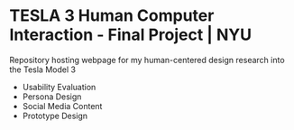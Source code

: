 # TESLA 3 Human Computer Interaction - Final Project | NYU

Repository hosting webpage for my human-centered design research into the Tesla Model 3
- Usability Evaluation
- Persona Design
- Social Media Content
- Prototype Design
